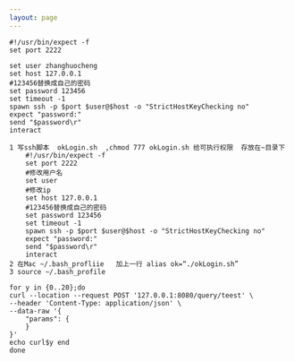 ```yaml
---
layout: page
---
```



```shell
#!/usr/bin/expect -f
set port 2222

set user zhanghuocheng	
set host 127.0.0.1
#123456替换成自己的密码
set password 123456
set timeout -1
spawn ssh -p $port $user@$host -o "StrictHostKeyChecking no"
expect "password:"
send "$password\r"
interact
```

	1 写ssh脚本  okLogin.sh  ,chmod 777 okLogin.sh 给可执行权限  存放在~目录下
		#!/usr/bin/expect -f
		set port 2222
		#修改用户名
		set user 	
		#修改ip
		set host 127.0.0.1
		#123456替换成自己的密码
		set password 123456
		set timeout -1
		spawn ssh -p $port $user@$host -o "StrictHostKeyChecking no"
		expect "password:"
		send "$password\r"
		interact
	2 在Mac ~/.bash_profliie   加上一行 alias ok=“./okLogin.sh”
	3 source ~/.bash_profile



```
for y in {0..20};do
curl --location --request POST '127.0.0.1:8080/query/teest' \
--header 'Content-Type: application/json' \
--data-raw '{
    "params": {
    }
}'
echo curl$y end 
done
```
